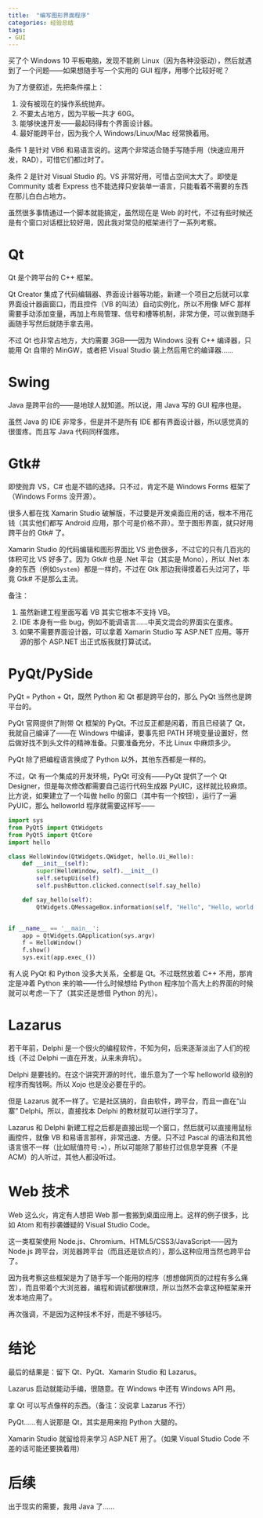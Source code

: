 ```yaml
---
title:  "编写图形界面程序"
categories: 经验总结
tags:
- GUI
---
```

买了个 Windows 10 平板电脑，发现不能刷 Linux（因为各种没驱动），然后就遇到了一个问题——如果想随手写一个实用的 GUI 程序，用哪个比较好呢？

<!--more-->

为了方便叙述，先把条件摆上：

1. 没有被现在的操作系统抛弃。
2. 不要太占地方，因为平板一共才 60G。
3. 能够快速开发——最起码得有个界面设计器。
4. 最好能跨平台，因为我个人 Windows/Linux/Mac 经常换着用。

条件 1 是针对 VB6 和易语言说的。这两个非常适合随手写随手用（快速应用开发，RAD），可惜它们都过时了。

条件 2 是针对 Visual Studio 的。VS 非常好用，可惜占空间太大了。即使是 Community 或者 Express 也不能选择只安装单一语言，只能看着不需要的东西在那儿白白占地方。

虽然很多事情通过一个脚本就能搞定，虽然现在是 Web 的时代，不过有些时候还是有个窗口对话框比较好用，因此我对常见的框架进行了一系列考察。

# Qt

Qt 是个跨平台的 C++ 框架。

Qt Creator 集成了代码编辑器、界面设计器等功能，新建一个项目之后就可以拿界面设计器画窗口，而且控件（VB 的叫法）自动实例化，所以不用像 MFC 那样需要手动添加变量，再加上布局管理、信号和槽等机制，非常方便，可以做到随手画随手写然后就随手拿去用。

不过 Qt 也非常占地方，大约需要 3GB——因为 Windows 没有 C++ 编译器，只能用 Qt 自带的 MinGW，或者把 Visual Studio 装上然后用它的编译器……

# Swing

Java 是跨平台的——是地球人就知道。所以说，用 Java 写的 GUI 程序也是。

虽然 Java 的 IDE 非常多，但是并不是所有 IDE 都有界面设计器，所以感觉真的很蛋疼。而且写 Java 代码同样蛋疼。

# Gtk#

即使抛弃 VS，C# 也是不错的选择。只不过，肯定不是 Windows Forms 框架了（Windows Forms 没开源）。

很多人都在找 Xamarin Studio 破解版，不过要是开发桌面应用的话，根本不用花钱（其实他们都写 Android 应用，那个可是价格不菲）。至于图形界面，就只好用跨平台的 Gtk# 了。

Xamarin Studio 的代码编辑和图形界面比 VS 逊色很多，不过它的只有几百兆的体积可比 VS 好多了。因为 Gtk# 也是 .Net 平台（其实是 Mono），所以 .Net 本身的东西（例如`System`）都是一样的，不过在 Gtk 那边我得摸着石头过河了，毕竟 Gtk# 不是那么主流。

备注：

1. 虽然新建工程里面写着 VB 其实它根本不支持 VB。
2. IDE 本身有一些 bug，例如不能调语言……中英文混合的界面实在蛋疼。
3. 如果不需要界面设计器，可以拿着 Xamarin Studio 写 ASP.NET 应用。等开源的那个 ASP.NET 出正式版我就打算试试。

# PyQt/PySide

PyQt = Python + Qt，既然 Python 和 Qt 都是跨平台的，那么 PyQt 当然也是跨平台的。

PyQt 官网提供了附带 Qt 框架的 PyQt。不过反正都是闲着，而且已经装了 Qt，我就自己编译了——在 Windows 中编译，要事先把 PATH 环境变量设置好，然后做好找不到头文件的精神准备。只要准备充分，不比 Linux 中麻烦多少。

PyQt 除了把编程语言换成了 Python 以外，其他东西都是一样的。

不过，Qt 有一个集成的开发环境，PyQt 可没有——PyQt 提供了一个 Qt Designer，但是每次修改都需要自己运行代码生成器 PyUIC，这样就比较麻烦。比方说，如果建立了一个叫做 hello 的窗口（其中有一个按钮），运行了一遍 PyUIC，那么 helloworld 程序就需要这样写——

```python
import sys
from PyQt5 import QtWidgets
from PyQt5 import QtCore
import hello

class HelloWindow(QtWidgets.QWidget, hello.Ui_Hello):
    def __init__(self):
        super(HelloWindow, self).__init__()
        self.setupUi(self)
        self.pushButton.clicked.connect(self.say_hello)

    def say_hello(self):
        QtWidgets.QMessageBox.information(self, "Hello", "Hello, world!")


if __name__ == '__main__':
    app = QtWidgets.QApplication(sys.argv)
    f = HelloWindow()
    f.show()
    sys.exit(app.exec_())
```

有人说 PyQt 和 Python 没多大关系，全都是 Qt。不过既然放着 C++ 不用，那肯定是冲着 Python 来的嘛——什么时候想给 Python 程序加个高大上的界面的时候就可以考虑一下了（其实还是想借 Python 的光）。

# Lazarus

若干年前，Delphi 是一个很火的编程软件，不知为何，后来逐渐淡出了人们的视线（不过 Delphi 一直在开发，从来未弃坑）。

Delphi 是要钱的。在这个讲究开源的时代，谁乐意为了一个写 helloworld 级别的程序而掏钱啊。所以 Xojo 也是没必要在乎的。

但是 Lazarus 就不一样了。它是社区搞的，自由软件，跨平台，而且一直在“山寨” Delphi。所以，直接找本 Delphi 的教材就可以进行学习了。

Lazarus 和 Delphi 新建工程之后都是直接出现一个窗口，然后就可以直接用鼠标画控件，就像 VB 和易语言那样，非常迅速、方便。只不过 Pascal 的语法和其他语言很不一样（比如赋值符号`:=`），所以可能除了那些打过信息学竞赛（不是 ACM）的人听过，其他人都没听过。

# Web 技术

Web 这么火，肯定有人想把 Web 那一套搬到桌面应用上。这样的例子很多，比如 Atom 和有抄袭嫌疑的 Visual Studio Code。

这一类框架使用 Node.js、Chromium、HTML5/CSS3/JavaScript——因为 Node.js 跨平台，浏览器跨平台（而且还是钦点的），那么这种应用当然也跨平台了。

因为我考察这些框架是为了随手写一个能用的程序（想想做网页的过程有多么痛苦），而且带着个大浏览器，编程和调试都很麻烦，所以当然不会拿这种框架来开发本地应用了。

再次强调，不是因为这种技术不好，而是不够轻巧。

# 结论

最后的结果是：留下 Qt、PyQt、Xamarin Studio 和 Lazarus。

Lazarus 启动就能动手编，很随意。在 Windows 中还有 Windows API 用。

拿 Qt 可以写点像样的东西。（备注：没说拿 Lazarus 不行）

PyQt……有人说那是 Qt，其实是用来抱 Python 大腿的。

Xamarin Studio 就留给将来学习 ASP.NET 用了。（如果 Visual Studio Code 不差的话可能还要换着用）

# 后续

出于现实的需要，我用 Java 了……
